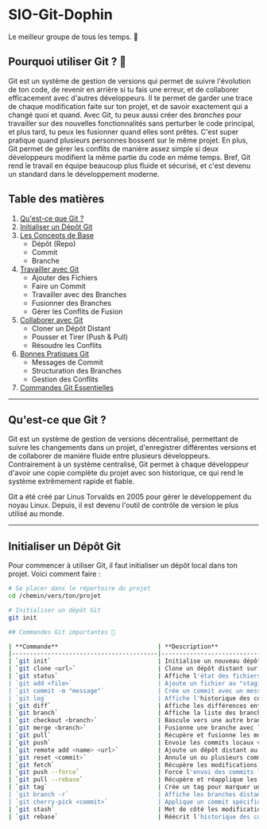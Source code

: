 # SIO-Git-Dophin
Le meilleur groupe de tous les temps. 🐬

## Pourquoi utiliser Git ? 🤔

Git est un système de gestion de versions qui permet de suivre l'évolution de ton code, de revenir en arrière si tu fais une erreur, et de collaborer efficacement avec d'autres développeurs. Il te permet de garder une trace de chaque modification faite sur ton projet, et de savoir exactement qui a changé quoi et quand. Avec Git, tu peux aussi créer des *branches* pour travailler sur des nouvelles fonctionnalités sans perturber le code principal, et plus tard, tu peux les fusionner quand elles sont prêtes. C'est super pratique quand plusieurs personnes bossent sur le même projet. En plus, Git permet de gérer les conflits de manière assez simple si deux développeurs modifient la même partie du code en même temps. Bref, Git rend le travail en équipe beaucoup plus fluide et sécurisé, et c'est devenu un standard dans le développement moderne.

## Table des matières
1. [Qu'est-ce que Git ?](#qu-est-ce-que-git)
2. [Initialiser un Dépôt Git](#initialiser-un-dépôt-git)
3. [Les Concepts de Base](#les-concepts-de-base)
    - Dépôt (Repo)
    - Commit
    - Branche
4. [Travailler avec Git](#travailler-avec-git)
    - Ajouter des Fichiers
    - Faire un Commit
    - Travailler avec des Branches
    - Fusionner des Branches
    - Gérer les Conflits de Fusion
5. [Collaborer avec Git](#collaborer-avec-git)
    - Cloner un Dépôt Distant
    - Pousser et Tirer (Push & Pull)
    - Résoudre les Conflits
6. [Bonnes Pratiques Git](#bonnes-pratiques-git)
    - Messages de Commit
    - Structuration des Branches
    - Gestion des Conflits
7. [Commandes Git Essentielles](#commandes-git-essentielles)

---

## Qu'est-ce que Git ?

Git est un système de gestion de versions décentralisé, permettant de suivre les changements dans un projet, d'enregistrer différentes versions et de collaborer de manière fluide entre plusieurs développeurs. Contrairement à un système centralisé, Git permet à chaque développeur d'avoir une copie complète du projet avec son historique, ce qui rend le système extrêmement rapide et fiable.

Git a été créé par Linus Torvalds en 2005 pour gérer le développement du noyau Linux. Depuis, il est devenu l'outil de contrôle de version le plus utilisé au monde.

---

## Initialiser un Dépôt Git

Pour commencer à utiliser Git, il faut initialiser un dépôt local dans ton projet. Voici comment faire :

```bash
# Se placer dans le répertoire du projet
cd /chemin/vers/ton/projet

# Initialiser un dépôt Git
git init

## Commandes Git importantes 📌

| **Commande**                            | **Description**                                                     | **Côté**         |
|-----------------------------------------|---------------------------------------------------------------------|------------------|
| `git init`                              | Initialise un nouveau dépôt Git.                                    | Client           |
| `git clone <url>`                       | Clone un dépôt distant sur votre machine locale.                    | Client           |
| `git status`                            | Affiche l'état des fichiers dans le dépôt (modifié, non suivi, etc.).| Client           |
| `git add <file>`                        | Ajoute un fichier au "staging area" avant le commit.                | Client           |
| `git commit -m "message"`               | Crée un commit avec un message descriptif.                          | Client           |
| `git log`                               | Affiche l'historique des commits.                                   | Client           |
| `git diff`                              | Affiche les différences entre les fichiers modifiés et le dernier commit. | Client        |
| `git branch`                            | Affiche la liste des branches locales, ou crée une nouvelle branche. | Client         |
| `git checkout <branch>`                 | Bascule vers une autre branche.                                     | Client           |
| `git merge <branch>`                    | Fusionne une branche avec la branche active.                        | Client           |
| `git pull`                              | Récupère et fusionne les modifications du dépôt distant.            | Client / Serveur |
| `git push`                              | Envoie les commits locaux vers le dépôt distant.                    | Client / Serveur |
| `git remote add <name> <url>`           | Ajoute un dépôt distant au projet local.                            | Client           |
| `git reset <commit>`                    | Annule un ou plusieurs commits.                                     | Client           |
| `git fetch`                             | Récupère les modifications du dépôt distant sans les appliquer.    | Serveur          |
| `git push --force`                      | Force l'envoi des commits locaux sur le dépôt distant (attention à l'écrasement). | Serveur |
| `git pull --rebase`                     | Récupère et réapplique les commits locaux sur la branche mise à jour. | Serveur         |
| `git tag`                               | Crée un tag pour marquer un point spécifique dans l'historique.     | Client / Serveur |
| `git branch -r`                         | Affiche les branches distantes.                                     | Serveur          |
| `git cherry-pick <commit>`              | Applique un commit spécifique d'une branche à une autre.            | Client / Serveur |
| `git stash`                             | Met de côté les modifications non committées pour revenir à un état propre. | Client     |
| `git rebase`                            | Réécrit l'historique des commits, souvent utilisé pour mettre à jour une branche. | Client |
